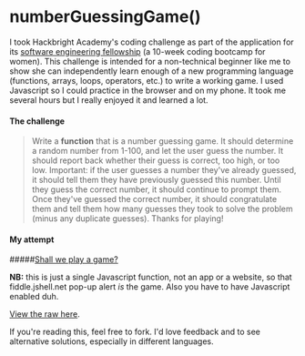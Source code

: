 # numberGuessingGame()

I took Hackbright Academy's coding challenge as part of the application for its [software engineering fellowship](https://hackbrightacademy.com/courses/fellowship/) (a 10-week coding bootcamp for women). This challenge is intended for a non-technical beginner like me to show she can independently learn enough of a new programming language (functions, arrays, loops, operators, etc.) to write a working game. I used Javascript so I could practice in the browser and on my phone. It took me several hours but I really enjoyed it and learned a lot.

#### The challenge
> Write a **function** that is a number guessing game. It should determine a random number from 1-100, and let the user guess the number. It should report back whether their guess is correct, too high, or too low. Important: if the user guesses a number they've already guessed, it should tell them they have previously guessed this number. Until they guess the correct number, it should continue to prompt them. Once they've guessed the correct number, it should congratulate them and tell them how many guesses they took to solve the problem (minus any duplicate guesses). Thanks for playing!

#### My attempt

#####[Shall we play a game?](https://jsfiddle.net/m10n/cj2h3zh6/)

**NB:** this is just a single Javascript function, not an app or a website, so that fiddle.jshell.net pop-up alert *is* the game.
Also you have to have Javascript enabled duh.

[View the raw here](https://raw.githubusercontent.com/m10n/numberGuessingGame/master/numberGuessingGame.js).


If you're reading this, feel free to fork. I'd love feedback and to see alternative solutions, especially in different languages.
